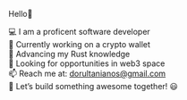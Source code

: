 Hello👋 

💻 I am a proficent software developer<br/>
🔭 Currently working on a crypto wallet<br/>
🦀 Advancing my Rust knowledge<br/>
🐝 Looking for opportunities in web3 space<br/>
📫 Reach me at: dorultanianos@gmail.com<br/>
🚀 Let’s build something awesome together! 😃
